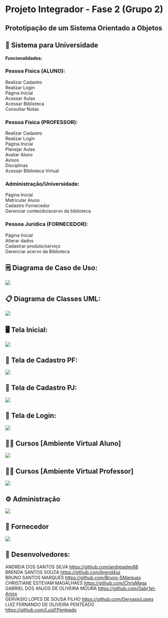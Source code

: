 # Projeto Integrador - Fase 2 (Grupo 2)
## Prototipação de um Sistema Orientado a Objetos

## :school: Sistema para Universidade 

#### Funcionalidades:

### Pessoa Física (ALUNO):<br>
Realizar Cadastro<br>
Realizar Login<br>
Página Inicial<br>
Acessar Aulas<br>
Acessar Biblioteca<br>
Consultar Notas<br>


### Pessoa Física (PROFESSOR):<br>
Realizar Cadastro<br>
Realizar Login<br>
Página Inicial<br>
Planejar Aulas<br>
Avaliar Aluno<br>
Avisos<br>
Disciplinas<br>
Acessar Biblioteca Virtual<br>


### Administração/Universidade:<br>
Página Inicial<br>
Matricular Aluno<br>
Cadastro Fornecedor<br>
Gerenciar conteúdo/acervo da biblioteca<br>

### Pessoa Jurídica (FORNECEDOR):<br>
Página Inicial<br>
Alterar dados<br>
Cadastrar produto/serviço<br>
Gerenciar acervo da Biblioteca<br>


## :spiral_notepad: Diagrama de Caso de Uso:<br>
![](https://github.com/andreiadev88/PROJETO-INTEGRADOR-2T/blob/main/img/Diagrama%20Casos%20de%20Uso.jpg)
<br>
## :clipboard: Diagrama de Classes UML:<br>
![](https://github.com/andreiadev88/PROJETO-INTEGRADOR-2T/blob/main/img/DiagramaClasse05.jpg)

## :desktop_computer: Tela Inicial:<br>
![](https://github.com/andreiadev88/PROJETO-INTEGRADOR-2T/blob/main/img/Tela%20Inicial%202.png)

## :pencil: Tela de Cadastro PF:<br>
![](https://github.com/andreiadev88/PROJETO-INTEGRADOR-2T/blob/main/img/Cadastro%20PESSOA%20F%C3%8DS%C3%8DCA.png)

## :pencil: Tela de Cadastro PJ:<br>
![](https://github.com/andreiadev88/PROJETO-INTEGRADOR-2T/blob/main/img/Cadastro%20PESSOA%20JUR%C3%8DDICA.png)

## :round_pushpin: Tela de Login:<br>
![](https://github.com/andreiadev88/PROJETO-INTEGRADOR-2T/blob/main/img/Tela%20de%20Login.png)

## :man_student: Cursos [Ambiente Virtual Aluno]<br>
![](https://github.com/andreiadev88/PROJETO-INTEGRADOR-2T/blob/main/img/Tela%20Aba%20Alunos.png)

## :man_teacher: Cursos [Ambiente Virtual Professor]<br>
![](https://github.com/andreiadev88/PROJETO-INTEGRADOR-2T/blob/main/img/Tela%20Aba%20Professor.png)

## :gear: Administração<br>
![](https://github.com/andreiadev88/PROJETO-INTEGRADOR-2T/blob/main/img/Tela%20Aba%20Administra%C3%A7%C3%A3o.png)

## :shopping_cart: Fornecedor<br>
![](https://github.com/andreiadev88/PROJETO-INTEGRADOR-2T/blob/main/img/Tela%20Aba%20Fornecedor.png)

## :busts_in_silhouette: Desenvolvedores:<br>
ANDREIA DOS SANTOS SILVA https://github.com/andreiadev88 <br>
BRENDA SANTOS SOUZA https://github.com/brend4sz<br>
BRUNO SANTOS MARQUES https://github.com/Bruno-SMarques<br>
CHRISTIANE ESTEVAM MAGALHAES https://github.com/ChrisMaga<br>
GABRIEL DOS ANJOS DE OLIVEIRA MOURA https://github.com/Gabr1el-Anjos<br>
GERVASIO LOPES DE SOUSA FILHO https://github.com/GervasioLopes<br>
LUIZ FERNANDO DE OLIVEIRA PENTEADO https://github.com/LuizFPenteado<br>
